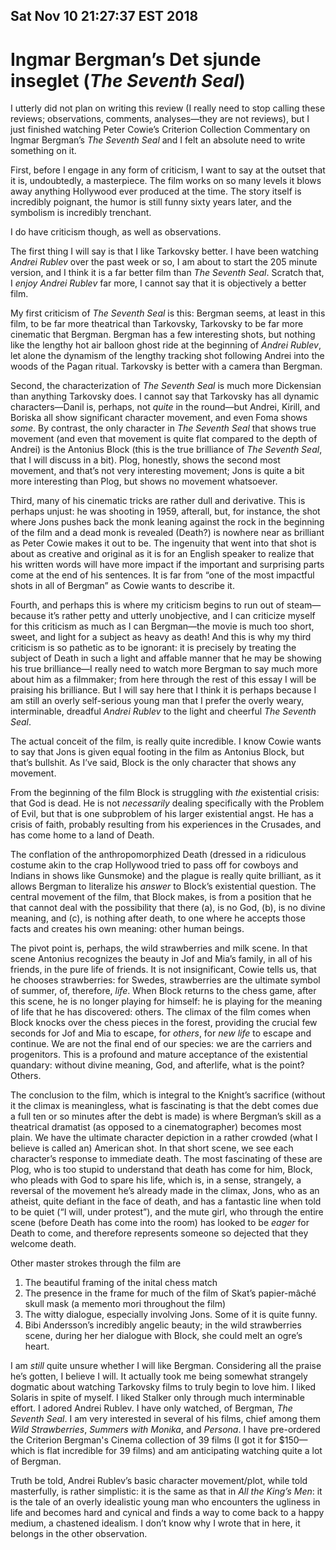 Sat Nov 10 21:27:37 EST 2018
----------------------------
Ingmar Bergman’s Det sjunde inseglet (_The Seventh Seal_)
=========================================================

I utterly did not plan on writing this review (I really need to stop calling
these reviews; observations, comments, analyses—they are not reviews), but I
just finished watching Peter Cowie’s Criterion Collection Commentary on Ingmar
Bergman’s _The Seventh Seal_ and I felt an absolute need to write something on
it.

First, before I engage in any form of criticism, I want to say at the outset
that it is, undoubtedly, a masterpiece. The film works on so many levels it
blows away anything Hollywood ever produced at the time. The story itself is
incredibly poignant, the humor is still funny sixty years later, and the
symbolism is incredibly trenchant.

I do have criticism though, as well as observations.

The first thing I will say is that I like Tarkovsky better. I have been watching
_Andrei Rublev_ over the past week or so, I am about to start the 205 minute
version, and I think it is a far better film than _The Seventh Seal_. Scratch
that, I _enjoy_ _Andrei Rublev_ far more, I cannot say that it is objectively a
better film.

My first criticism of _The Seventh Seal_ is this: Bergman seems, at least in
this film, to be far more theatrical than Tarkovsky, Tarkovsky to be far more
cinematic that Bergman. Bergman has a few interesting shots, but nothing like
the lengthy hot air balloon ghost ride at the beginning of _Andrei Rublev_, let
alone the dynamism of the lengthy tracking shot following Andrei into the woods
of the Pagan ritual. Tarkovsky is better with a camera than Bergman.

Second, the characterization of _The Seventh Seal_ is much more Dickensian than
anything Tarkovsky does. I cannot say that Tarkovsky has all dynamic
characters—Danil is, perhaps, not _quite_ in the round—but Andrei, Kirill, and
Boriska all show significant character movement, and even Foma shows _some_. By
contrast, the only character in _The Seventh Seal_ that shows true movement (and
even that movement is quite flat compared to the depth of Andrei) is the
Antonius Block (this is the true brilliance of _The Seventh Seal_, that I will
discuss in a bit). Plog, honestly, shows the second most movement, and that’s
not very interesting movement; Jons is quite a bit more interesting than Plog,
but shows no movement whatsoever.

Third, many of his cinematic tricks are rather dull and derivative. This is
perhaps unjust: he was shooting in 1959, afterall, but, for instance, the shot
where Jons pushes back the monk leaning against the rock in the beginning of the
film and a dead monk is revealed (Death?) is nowhere near as brilliant as Peter
Cowie makes it out to be. The ingenuity that went into that shot is about as
creative and original as it is for an English speaker to realize that his
written words will have more impact if the important and surprising parts come
at the end of his sentences. It is far from “one of the most impactful shots in
all of Bergman” as Cowie wants to describe it.

Fourth, and perhaps this is where my criticism begins to run out of steam—because
it’s rather petty and utterly unobjective, and I can criticize myself
for this criticism as much as I can Bergman—the movie is much too short, sweet,
and light for a subject as heavy as death! And this is why my third criticism is
so pathetic as to be ignorant: it is precisely by treating the subject of Death
in such a light and affable manner that he may be showing his true brilliance—I
really need to watch more Bergman to say much more about him as a filmmaker;
from here through the rest of this essay I will be praising his brilliance. But
I will say here that I think it is perhaps because I am still an overly
self-serious young man that I prefer the overly weary, interminable, dreadful
_Andrei Rublev_ to the light and cheerful _The Seventh Seal_.

The actual conceit of the film, is really quite incredible. I know Cowie wants
to say that Jons is given equal footing in the film as Antonius Block, but
that’s bullshit. As I’ve said, Block is the only character that shows any
movement.

From the beginning of the film Block is struggling with _the_ existential
crisis: that God is dead. He is not _necessarily_ dealing specifically with the
Problem of Evil, but that is one subproblem of his larger existential angst. He
has a crisis of faith, probably resulting from his experiences in the Crusades,
and has come home to a land of Death.

The conflation of the anthropomorphized Death (dressed in a ridiculous costume
akin to the crap Hollywood tried to pass off for cowboys and Indians in shows
like Gunsmoke) and the plague is really quite brilliant, as it allows Bergman to
literalize his _answer_ to Block’s existential question. The central movement of
the film, that Block makes, is from a position that he  that cannot deal with
the possibility that there (a), is no God, (b), is no divine meaning, and (c),
is nothing after death, to one where he accepts those facts and creates his own
meaning: other human beings. 

The pivot point is, perhaps, the wild strawberries and milk scene. In that scene
Antonius recognizes the beauty in Jof and Mia’s family, in all of his friends,
in the pure life of friends. It is not insignificant, Cowie tells us, that he
chooses strawberries: for Swedes, strawberries are the ultimate symbol of
summer, of, therefore, _life_. When Block returns to the chess game, after this
scene, he is no longer playing for himself: he is playing for the meaning of
life that he has discovered: others. The climax of the film comes when Block
knocks over the chess pieces in the forest, providing the crucial few seconds
for Jof and Mia to escape, for _others_, for _new life_ to escape and continue.
We are not the final end of our species: we are the carriers and progenitors.
This is a profound and mature acceptance of the existential quandary: without
divine meaning, God, and afterlife, what is the point? Others.

The conclusion to the film, which is integral to the Knight’s sacrifice (without
it the climax is meaningless, what is fascinating is that the debt comes due a
full ten or so minutes after the debt is made) is where Bergman’s skill as a
theatrical dramatist (as opposed to a cinematographer) becomes most plain. We
have the ultimate character depiction in a rather crowded (what I believe is
called an) American shot. In that short scene, we see each character’s response
to immediate death. The most fascinating of these are Plog, who is too stupid to
understand that death has come for him, Block, who pleads with God to spare his
life, which is, in a sense, strangely, a reversal of the movement he’s already
made in the climax, Jons, who as an atheist, quite defiant in the face of death,
and has a fantastic line when told to be quiet (“I will, under protest”), and
the mute girl, who through the entire scene (before Death has come into the
room) has looked to be _eager_ for Death to come, and therefore represents
someone so dejected that they welcome death.

Other master strokes through the film are 

1. The beautiful framing of the inital chess match
2. The presence in the frame for much of the film of Skat’s papier-mâché skull
   mask (a memento mori throughout the film)
3. The witty dialogue, especially involving Jons. Some of it is quite funny.
4. Bibi Andersson’s incredibly angelic beauty; in the wild strawberries scene,
   during her her dialogue with Block, she could melt an ogre’s heart.

I am _still_ quite unsure whether I will like Bergman. Considering all the
praise he’s gotten, I believe I will. It actually took me being somewhat
strangely dogmatic about watching Tarkovsky films to truly begin to love him. I
liked Solaris in spite of myself. I liked Stalker only through much interminable
effort. I adored Andrei Rublev. I have only watched, of Bergman, _The Seventh
Seal_. I am very interested in several of his films, chief among them _Wild
Strawberries_, _Summers with Monika_, and _Persona_. I have pre-ordered the
Criterion Bergman's Cinema collection of 39 films (I got it for $150—which is
flat incredible for 39 films) and am anticipating watching quite a lot of
Bergman.

Truth be told, Andrei Rublev’s basic character movement/plot, while told
masterfully, is rather simplistic: it is the same as that in _All the King’s
Men_: it is the tale of an overly idealistic young man who encounters the
ugliness in life and becomes hard and cynical and finds a way to come back to a
happy medium, a chastened idealism. I don’t know why I wrote that in here, it
belongs in the other observation.
